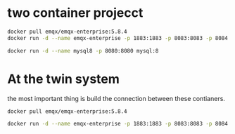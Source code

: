 # two container projecct
```bash
docker pull emqx/emqx-enterprise:5.8.4
docker run -d --name emqx-enterprise -p 1883:1883 -p 8083:8083 -p 8084:8084 -p 8883:8883 -p 18083:18083 emqx/emqx-enterprise:5.8.4
```

```bash
docker run -d --name mysql8 -p 8080:8080 mysql:8
```


# At the twin system
the most important thing is build the connection between these contianers.
```bash
docker pull emqx/emqx-enterprise:5.8.4

docker run -d --name emqx-enterprise -p 1883:1883 -p 8083:8083 -p 8084:8084 -p 8883:8883 -p 18083:18083 emqx/emqx-enterprise:5.8.4
```